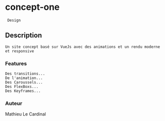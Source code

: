 # concept-one
```
 Design
```

## Description
```
Un site concept basé sur VueJs avec des animations et un rendu moderne et responsive
```

### Features
```
Des transitions...
De l'animation...
Des Caroussels...
Des FlexBoxs...
Des Keyframes...
```

### Auteur
Mathieu Le Cardinal
